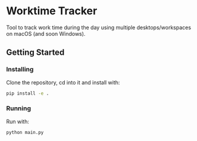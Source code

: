 # Worktime Tracker

Tool to track work time during the day using multiple desktops/workspaces on macOS (and soon Windows).

## Getting Started

### Installing

Clone the repository, cd into it and install with:
```bash
pip install -e .
```

### Running

Run with:
```bash
python main.py
```
